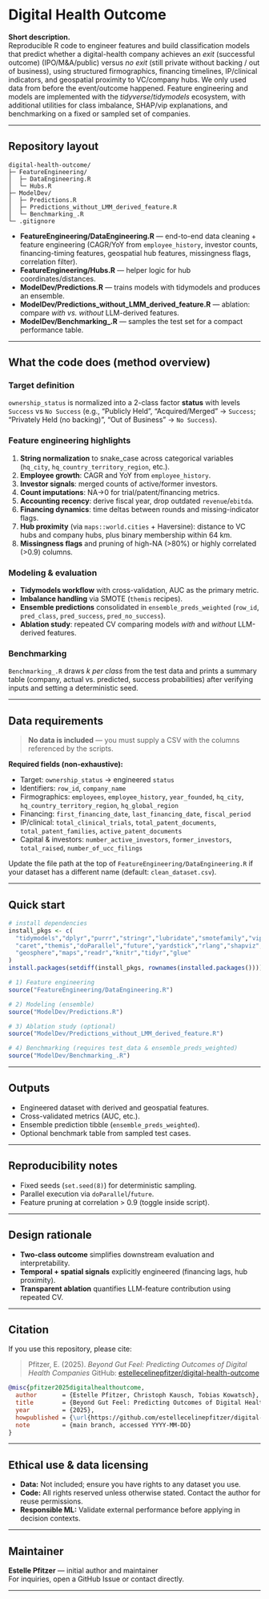 # Digital Health Outcome

**Short description.**  
Reproducible R code to engineer features and build classification models that predict whether a digital-health company achieves an *exit* (successful outcome) (IPO/M&A/public) versus *no exit* (still private without backing / out of business), using structured firmographics, financing timelines, IP/clinical indicators, and geospatial proximity to VC/company hubs. We only used data from before the event/outcome happened. Feature engineering and models are implemented with the *tidyverse*/*tidymodels* ecosystem, with additional utilities for class imbalance, SHAP/vip explanations, and benchmarking on a fixed or sampled set of companies.

---

## Repository layout

```
digital-health-outcome/
├─ FeatureEngineering/
│  ├─ DataEngineering.R
│  └─ Hubs.R
├─ ModelDev/
│  ├─ Predictions.R
│  ├─ Predictions_without_LMM_derived_feature.R
│  └─ Benchmarking_.R
└─ .gitignore
```

- **FeatureEngineering/DataEngineering.R** — end-to-end data cleaning + feature engineering (CAGR/YoY from `employee_history`, investor counts, financing-timing features, geospatial hub features, missingness flags, correlation filter).  
- **FeatureEngineering/Hubs.R** — helper logic for hub coordinates/distances.  
- **ModelDev/Predictions.R** — trains models with tidymodels and produces an ensemble.  
- **ModelDev/Predictions_without_LMM_derived_feature.R** — ablation: compare *with vs. without* LLM-derived features.  
- **ModelDev/Benchmarking_.R** — samples the test set for a compact performance table.

---

## What the code does (method overview)

### Target definition
`ownership_status` is normalized into a 2-class factor **status** with levels `Success` vs `No Success` (e.g., “Publicly Held”, “Acquired/Merged” → `Success`; “Privately Held (no backing)”, “Out of Business” → `No Success`).  

### Feature engineering highlights

1. **String normalization** to snake_case across categorical variables (`hq_city`, `hq_country_territory_region`, etc.).  
2. **Employee growth**: CAGR and YoY from `employee_history`.  
3. **Investor signals**: merged counts of active/former investors.  
4. **Count imputations**: NA→0 for trial/patent/financing metrics.  
5. **Accounting recency**: derive fiscal year, drop outdated `revenue`/`ebitda`.  
6. **Financing dynamics**: time deltas between rounds and missing-indicator flags.  
7. **Hub proximity** (via `maps::world.cities` + Haversine): distance to VC hubs and company hubs, plus binary membership within 64 km.  
8. **Missingness flags** and pruning of high-NA (>80%) or highly correlated (>0.9) columns.

### Modeling & evaluation

- **Tidymodels workflow** with cross-validation, AUC as the primary metric.  
- **Imbalance handling** via SMOTE (`themis` recipes).  
- **Ensemble predictions** consolidated in `ensemble_preds_weighted` (`row_id`, `pred_class`, `pred_success`, `pred_no_success`).  
- **Ablation study**: repeated CV comparing models *with* and *without* LLM-derived features.  

### Benchmarking

`Benchmarking_.R` draws *k per class* from the test data and prints a summary table (company, actual vs. predicted, success probabilities) after verifying inputs and setting a deterministic seed.

---

## Data requirements

> **No data is included** — you must supply a CSV with the columns referenced by the scripts.

**Required fields (non-exhaustive):**

- Target: `ownership_status` → engineered `status`
- Identifiers: `row_id`, `company_name`
- Firmographics: `employees`, `employee_history`, `year_founded`, `hq_city`, `hq_country_territory_region`, `hq_global_region`
- Financing: `first_financing_date`, `last_financing_date`, `fiscal_period`
- IP/clinical: `total_clinical_trials`, `total_patent_documents`, `total_patent_families`, `active_patent_documents`
- Capital & investors: `number_active_investors`, `former_investors`, `total_raised`, `number_of_ucc_filings`

Update the file path at the top of `FeatureEngineering/DataEngineering.R` if your dataset has a different name (default: `clean_dataset.csv`).

---

## Quick start

```r
# install dependencies
install_pkgs <- c(
  "tidymodels","dplyr","purrr","stringr","lubridate","smotefamily","vip",
  "caret","themis","doParallel","future","yardstick","rlang","shapviz","pROC",
  "geosphere","maps","readr","knitr","tidyr","glue"
)
install.packages(setdiff(install_pkgs, rownames(installed.packages())))

# 1) Feature engineering
source("FeatureEngineering/DataEngineering.R")

# 2) Modeling (ensemble)
source("ModelDev/Predictions.R")

# 3) Ablation study (optional)
source("ModelDev/Predictions_without_LMM_derived_feature.R")

# 4) Benchmarking (requires test_data & ensemble_preds_weighted)
source("ModelDev/Benchmarking_.R")
```

---

## Outputs

- Engineered dataset with derived and geospatial features.  
- Cross-validated metrics (AUC, etc.).  
- Ensemble prediction tibble (`ensemble_preds_weighted`).  
- Optional benchmark table from sampled test cases.

---

## Reproducibility notes

- Fixed seeds (`set.seed(8)`) for deterministic sampling.  
- Parallel execution via `doParallel`/`future`.  
- Feature pruning at correlation > 0.9 (toggle inside script).

---

## Design rationale

- **Two-class outcome** simplifies downstream evaluation and interpretability.  
- **Temporal + spatial signals** explicitly engineered (financing lags, hub proximity).  
- **Transparent ablation** quantifies LLM-feature contribution using repeated CV.

---

## Citation

If you use this repository, please cite:

> Pfitzer, E. (2025). *Beyond Gut Feel: Predicting Outcomes of Digital Health Companies* GitHub: [estellecelinepfitzer/digital-health-outcome](https://github.com/estellecelinepfitzer/digital-health-outcome)

```bibtex
@misc{pfitzer2025digitalhealthoutcome,
  author       = {Estelle Pfitzer, Christoph Kausch, Tobias Kowatsch},
  title        = {Beyond Gut Feel: Predicting Outcomes of Digital Health Companies},
  year         = {2025},
  howpublished = {\url{https://github.com/estellecelinepfitzer/digital-health-outcome}},
  note         = {main branch, accessed YYYY-MM-DD}
}
```

---

## Ethical use & data licensing

- **Data:** Not included; ensure you have rights to any dataset you use.  
- **Code:** All rights reserved unless otherwise stated. Contact the author for reuse permissions.  
- **Responsible ML:** Validate external performance before applying in decision contexts.

---

## Maintainer

**Estelle Pfitzer** — initial author and maintainer  
For inquiries, open a GitHub Issue or contact directly.

---

